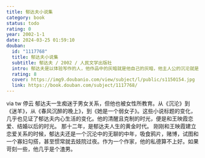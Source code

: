 ```yaml
---
title: 郁达夫小说集
category: book
status: todo
rating: 0
year: 2002-1-1
date: 2024-03-25 01:59:10
douban:
  id: "1117768"
  title: 郁达夫小说集
  subtitle: 郁达夫 / 2002 / 人民文学出版社
  intro: 郁达夫是以体验写作的人，他作品中的灰暗就是他自己的灰暗，他主人公的沉沦就是他自己的沉沦。他赤诚而且赤裸。他无耻却又无畏。他敞开了人生中的一个向度，开辟了一片独特、错乱的精神空间。在那个世界里，真正经受煎熬、承担苦难的，其实也不过是他自己一个人。
  rating: 8
  cover: https://img9.doubanio.com/view/subject/l/public/s1150154.jpg
  link: https://book.douban.com/subject/1117768/
---
```


via tw 停云 郁达夫一生痴迷于男女关系，但他也被女性所教育。从《沉沦》到《迷羊》，从《春风沉醉的晚上》，到《她是一个弱女子》。这些小说标题的变化，几乎也见证了郁达夫内心生活的变化。他的清醒且克制的时光，便是和王映霞恋爱、结婚以后的时光。 那十二年，是郁达夫人生的黄金时代。 刚刚和王映霞建立恋爱关系的时候，郁达夫还是一个沉沦中的无聊的中年，吸食鸦片，赌博，试图和一个寡妇勾搭，甚至惯常就去妓院过夜。作为一个作家，他的私德算不上好。如果苛刻一些，他几乎是个渣男。
